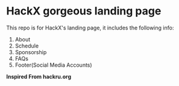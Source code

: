 # HackX gorgeous landing page
This repo is for HackX's landing page, it includes the following info:
1. About
2. Schedule
3. Sponsorship
4. FAQs
5. Footer(Social Media Accounts)

**Inspired From hackru.org**